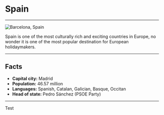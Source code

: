 <h1>Spain</h1>

<hr>

<img src="https://dynaimage.cdn.cnn.com/cnn/q_auto,w_1903,c_fill,g_auto,h_1070,ar_16:9/http%3A%2F%2Fcdn.cnn.com%2Fcnnnext%2Fdam%2Fassets%2F170706113411-spain.jpg" alt="Barcelona, Spain">

<p>
  Spain is one of the most culturally rich and exciting countries in Europe, no wonder it is one of the most popular destination for European holidaymakers.
  </p>
 
<hr>

<h2>Facts</h2>

<p>
  <ul style="font-weight: bold;">
    <li>Capital city:<span style="font-weight: normal;"> Madrid</span></li>
    <li>Population:<span style="font-weight: normal;"> 46.57 million</span></li>
    <li>Languages:<span style="font-weight: normal;"> Spanish, Catalan, Galician, Basque, Occitan</span></li>
    <li>Head of state:<span style="font-weight: normal;"> Pedro Sánchez (PSOE Party)</span></li>
</ul>
</p>

<hr>

<p>
  Test
  </p>
